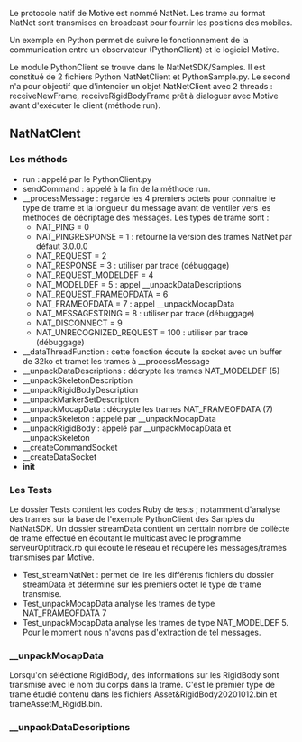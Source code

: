 Le protocole natif de Motive est nommé NatNet. Les trame au format NatNet sont transmises en broadcast pour fournir les positions des mobiles.

Un exemple en Python permet de suivre le fonctionnement de la communication entre un observateur (PythonClient) et le logiciel Motive.

Le module PythonClient se trouve dans le NatNetSDK/Samples. Il est constitué de 2 fichiers Python NatNetClient et PythonSample.py. Le second n'a pour objectif que d'intencier un objet NatNetClient avec 2 threads : receiveNewFrame, receiveRigidBodyFrame prêt à dialoguer avec Motive avant d'exécuter le client (méthode run).


## NatNatClent

### Les méthods

  * run : appelé par le PythonClient.py
  * sendCommand : appelé à la fin de la méthode run.
  * __processMessage : regarde les 4 premiers octets pour connaitre le type de trame et la longueur du message avant de ventiler vers les méthodes de décriptage des messages. Les types de trame sont :
    * NAT_PING                  = 0 
    * NAT_PINGRESPONSE          = 1 : retourne la version des trames NatNet par défaut 3.0.0.0 
    * NAT_REQUEST               = 2
    * NAT_RESPONSE              = 3 : utiliser par trace (débuggage)
    * NAT_REQUEST_MODELDEF      = 4
    * NAT_MODELDEF              = 5 : appel __unpackDataDescriptions
    * NAT_REQUEST_FRAMEOFDATA   = 6
    * NAT_FRAMEOFDATA           = 7 : appel __unpackMocapData
    * NAT_MESSAGESTRING         = 8 : utiliser par trace (débuggage)
    * NAT_DISCONNECT            = 9 
    * NAT_UNRECOGNIZED_REQUEST  = 100 : utiliser par trace (débuggage)
  * __dataThreadFunction : cette fonction écoute la socket avec un buffer de 32ko et tramet les trames à __processMessage
  * __unpackDataDescriptions : décrypte les trames NAT_MODELDEF (5)
  * __unpackSkeletonDescription
  * __unpackRigidBodyDescription
  * __unpackMarkerSetDescription
  * __unpackMocapData : décrypte les trames NAT_FRAMEOFDATA (7)
  * __unpackSkeleton  : appelé par __unpackMocapData
  * __unpackRigidBody : appelé par __unpackMocapData et __unpackSkeleton
  * __createCommandSocket
  * __createDataSocket
  * __init__

### Les Tests

Le dossier Tests contient les codes Ruby de tests ; notamment d'analyse des trames sur la base de l'exemple PythonClient des Samples du NatNatSDK. Un dossier streamData contient un certtain nombre de collècte de trame effectué en écoutant le multicast avec le programme serveurOptitrack.rb qui écoute le réseau et récupère les messages/trames transmises par Motive.

  * Test_streamNatNet : permet de lire les différents fichiers du dossier streamData et détermine sur les premiers octet le type de trame transmise.
  * Test_unpackMocapData analyse les trames de type NAT_FRAMEOFDATA 7
  * Test_unpackMocapData analyse les trames de type NAT_MODELDEF 5. Pour le moment nous n'avons pas d'extraction de tel messages.

### __unpackMocapData
Lorsqu'on séléctione RigidBody, des informations sur les RigidBody sont transmise avec le nom du corps dans la trame. C'est le premier type de trame étudié contenu dans les fichiers Asset&RigidBody20201012.bin et trameAssetM_RigidB.bin.

### __unpackDataDescriptions